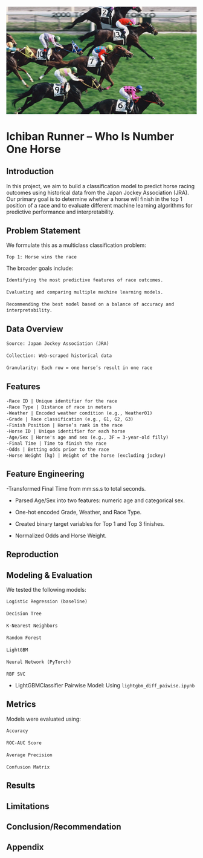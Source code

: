 <p align="center">
  <img src="figures/horse_racing.webp" alt="ML-course-fp" width="600"/>
</p>


# Ichiban Runner – Who Is Number One Horse

## Introduction

In this project, we aim to build a classification model to predict horse racing outcomes using historical data from the Japan Jockey Association (JRA). Our primary goal is to determine whether a horse will finish in the top 1 position of a race and to evaluate different machine learning algorithms for predictive performance and interpretability.

## Problem Statement

We formulate this as a multiclass classification problem:

    Top 1: Horse wins the race


The broader goals include:

    Identifying the most predictive features of race outcomes.

    Evaluating and comparing multiple machine learning models.

    Recommending the best model based on a balance of accuracy and interpretability.

## Data Overview

    Source: Japan Jockey Association (JRA)

    Collection: Web-scraped historical data

    Granularity: Each row = one horse’s result in one race

## Features

    -Race ID | Unique identifier for the race
    -Race Type | Distance of race in meters
    -Weather | Encoded weather condition (e.g., Weather01)
    -Grade | Race classification (e.g., G1, G2, G3)
    -Finish Position | Horse’s rank in the race
    -Horse ID | Unique identifier for each horse
    -Age/Sex | Horse's age and sex (e.g., 3F = 3-year-old filly)
    -Final Time | Time to finish the race
    -Odds | Betting odds prior to the race
    -Horse Weight (kg) | Weight of the horse (excluding jockey)

## Feature Engineering

-Transformed Final Time from mm:ss.s to total seconds.

- Parsed Age/Sex into two features: numeric age and categorical sex.

- One-hot encoded Grade, Weather, and Race Type.

- Created binary target variables for Top 1 and Top 3 finishes.

- Normalized Odds and Horse Weight.

## Reproduction

## Modeling & Evaluation

We tested the following models:

    Logistic Regression (baseline)

    Decision Tree

    K-Nearest Neighbors

    Random Forest

    LightGBM

    Neural Network (PyTorch)

    RBF SVC
* LightGBMClassifier Pairwise Model: Using `lightgbm_diff_paiwise.ipynb` 


## Metrics

Models were evaluated using:

    Accuracy

    ROC-AUC Score

    Average Precision

    Confusion Matrix

## Results

## Limitations

## Conclusion/Recommendation

## Appendix
